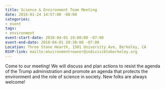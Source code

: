 ```yaml
---
title: Science & Environment Team Meeting
date: 2018-01-24 14:57:00 -08:00
categories:
- event
tags:
- environment
event-start-date: 2018-04-01 19:00:00 -07:00
event-end-date: 2018-04-01 20:30:00 -07:00
Location: Three Stone Hearth, 1581 University Ave, Berkeley, CA
RSVP-link: mailto:environment+owner@indivisibleberkeley.org
---
```


Come to our meeting! We will discuss and plan actions to resist the agenda of the Trump administration and promote an agenda that protects the environment and the role of science in society. New folks are always welcome!